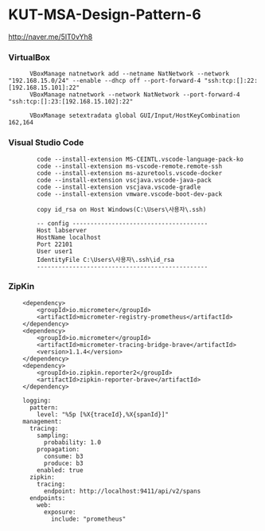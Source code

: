 # KUT-MSA-Design-Pattern-6

http://naver.me/5IT0vYh8

### VirtualBox 

          VBoxManage natnetwork add --netname NatNetwork --network "192.168.15.0/24" --enable --dhcp off --port-forward-4 "ssh:tcp:[]:22:[192.168.15.101]:22"
          VBoxManage natnetwork --network NatNetwork --port-forward-4 "ssh:tcp:[]:23:[192.168.15.102]:22"
          
          VBoxManage setextradata global GUI/Input/HostKeyCombination 162,164

### Visual Studio Code

            code --install-extension MS-CEINTL.vscode-language-pack-ko
            code --install-extension ms-vscode-remote.remote-ssh
            code --install-extension ms-azuretools.vscode-docker
            code --install-extension vscjava.vscode-java-pack
            code --install-extension vscjava.vscode-gradle
            code --install-extension vmware.vscode-boot-dev-pack
          
            copy id_rsa on Host Windows(C:\Users\사용자\.ssh)
          
            -- config --------------------------------------
            Host labserver
            HostName localhost
            Port 22101
            User user1
            IdentityFile C:\Users\사용자\.ssh\id_rsa
            ------------------------------------------------


### ZipKin

        <dependency>
            <groupId>io.micrometer</groupId>
            <artifactId>micrometer-registry-prometheus</artifactId>
        </dependency>
        <dependency>
            <groupId>io.micrometer</groupId>
            <artifactId>micrometer-tracing-bridge-brave</artifactId>
            <version>1.1.4</version>
        </dependency>
        <dependency>
            <groupId>io.zipkin.reporter2</groupId>
            <artifactId>zipkin-reporter-brave</artifactId>
        </dependency>

        logging:
          pattern:
            level: "%5p [%X{traceId},%X{spanId}]"
        management:
          tracing:
            sampling:
              probability: 1.0
            propagation:
              consume: b3
              produce: b3
            enabled: true
          zipkin:
            tracing:
              endpoint: http://localhost:9411/api/v2/spans
          endpoints:
            web:
              exposure:
                include: "prometheus"      

